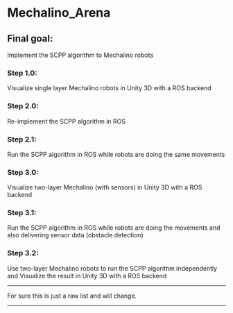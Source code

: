# Mechalino_Arena

## Final goal:
Implement the SCPP algorithm to Mechalino robots

### Step 1.0:
Visualize single layer Mechalino robots in Unity 3D with a ROS backend
### Step 2.0:
Re-implement the SCPP algorithm in ROS
### Step 2.1:
Run the SCPP algorithm in ROS while robots are doing the same movements
### Step 3.0:
Visualize two-layer Mechalino (with sensors) in Unity 3D with a ROS backend
### Step 3.1:
Run the SCPP algorithm in ROS while robots are doing the movements and also delivering sensor data (obstacle detection)
### Step 3.2:
Use two-layer Mechalino robots to run the SCPP algorithm independently and Visualize the result in Unity 3D with a ROS backend

_____________________________________________________
  For sure this is just a raw list and will change. 
_____________________________________________________